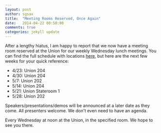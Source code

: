 ```yaml
---
layout: post
author: sgsax
title:  "Meeting Rooms Reserved, Once Again"
date:   2014-04-22 00:50:00
comments: true
categories: jekyll update
---
```


After a lengthy hiatus, I am happy to report that we now have a meeting room reserved at the Union for our weekly Wednesday lunch meetings. You can find the full schedule with locations [here][cal], but here are the next few weeks for your quick reference:

* 4/23: Union 204
* 4/30: Union 204
* 5/7: Union 202
* 5/14: Union 204
* 5/21: Union Stateroom 1
* 5/28: Union 202

Speakers/presentations/demos will be announced at a later date as they come. All presenters welcome. We don't even need to have an agenda.

Every Wednesday at noon at the Union, in the specified room. We hope to see you there.

[cal]:     /calendar.html
